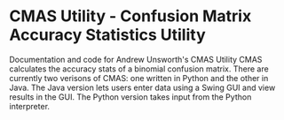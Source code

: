 # CMAS Utility - Confusion Matrix Accuracy Statistics Utility
 Documentation and code for Andrew Unsworth's CMAS Utility 
 CMAS calculates the accuracy stats of a binomial confusion matrix.
 There are currently two verisons of CMAS: one written in Python and the other in Java. The Java version lets users enter data using a Swing GUI and view results in the GUI. The Python version takes input from the Python interpreter. 
  